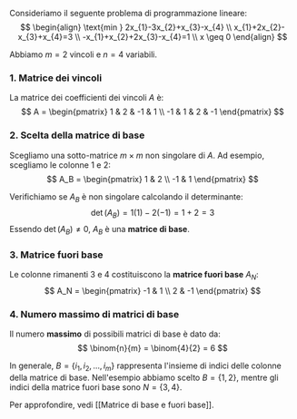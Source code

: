 Consideriamo il seguente problema di programmazione lineare:
$$
\begin{align}
\text{min } 2x_{1}-3x_{2}+x_{3}-x_{4} \\
x_{1}+2x_{2}-x_{3}+x_{4}=3 \\
-x_{1}+x_{2}+2x_{3}-x_{4}=1 \\
x \geq 0
\end{align}
$$

Abbiamo $m=2$ vincoli e $n=4$ variabili.

### 1. Matrice dei vincoli

La matrice dei coefficienti dei vincoli $A$ è:
$$
A = \begin{pmatrix}
1 & 2 & -1 & 1 \\
-1 & 1 & 2 & -1
\end{pmatrix}
$$

### 2. Scelta della matrice di base

Scegliamo una sotto-matrice $m \times m$ non singolare di $A$. Ad esempio, scegliamo le colonne 1 e 2:
$$
A_B = \begin{pmatrix}
1 & 2 \\
-1 & 1
\end{pmatrix}
$$

Verifichiamo se $A_B$ è non singolare calcolando il determinante:
$$
\det(A_B) = 1(1) - 2(-1) = 1 + 2 = 3
$$
Essendo $\det(A_B) \neq 0$, $A_B$ è una **matrice di base**.

### 3. Matrice fuori base

Le colonne rimanenti 3 e 4 costituiscono la **matrice fuori base** $A_N$:
$$
A_N = \begin{pmatrix}
-1 & 1 \\
2 & -1
\end{pmatrix}
$$

### 4. Numero massimo di matrici di base

Il numero **massimo** di possibili matrici di base è dato da:
$$
\binom{n}{m} = \binom{4}{2} = 6
$$

In generale, $B = \{ i_1, i_2, \dots, i_m \}$ rappresenta l'insieme di indici delle colonne della matrice di base. Nell'esempio abbiamo scelto $B = \{1, 2\}$, mentre gli indici della matrice fuori base sono $N = \{3, 4\}$.

Per approfondire, vedi [[Matrice di base e fuori base]].
